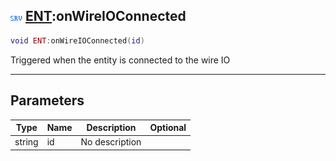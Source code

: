 ## ![server](../../.gitbook/assets/server.png) [ENT](./readme/ent.md):onWireIOConnected

```lua
void ENT:onWireIOConnected(id)
```

Triggered when the entity is connected to the wire IO

------
## Parameters

| Type   | Name | Description | Optional |
| ------ | ---- | ----------- | -------: |
| string | id | No description |  |

